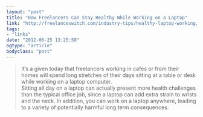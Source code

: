 ```yaml
---
layout: "post"
title: "How Freelancers Can Stay Healthy While Working on a Laptop"
link: "http://freelanceswitch.com/industry-tips/healthy-laptop-working/"
tags: 
- "links"
date: "2012-06-25 13:25:58"
ogtype: "article"
bodyclass: "post"
---
```


> It’s a given today that freelancers working in cafes or from their homes will spend long stretches of their days sitting at a table or desk while working on a laptop computer.  
>  Sitting all day on a laptop can actually present more health challenges than the typical office job, since a laptop can add extra strain to wrists and the neck. In addition, you can work on a laptop anywhere, leading to a variety of potentially harmful long term consequences.